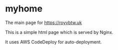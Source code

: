 # myhome
The main page for https://royvbtw.uk

This is a simple html page which is served by Nginx.

It uses AWS CodeDeploy for auto-deployment.
